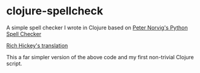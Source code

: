 clojure-spellcheck
==================

A simple spell checker I wrote in Clojure based on [Peter Norvig's Python Spell Checker](http://norvig.com/spell-correct.html)

[Rich Hickey's translation](http://en.wikibooks.org/wiki/Clojure_Programming/Examples/Norvig_Spelling_Corrector)

This a far simpler version of the above code and my first non-trivial Clojure script.


